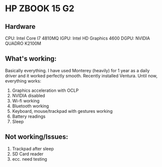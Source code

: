 # HP ZBOOK 15 G2

## Hardware

CPU: Intel Core I7 4810MQ 
IGPU: Intel HD Graphics 4600
DGPU: NVIDIA QUADRO K2100M

## What's working:

Basically everything.
I have used Monterey (heavily) for 1 year as a daily driver and it worked perfectly smooth.
Recently installed Ventura. Until now, everything works:

1) Graphics acceleration with OCLP
2) NVIDIA disabled
3) Wi-fi working
4) Bluetooth working
5) Keyboard, mouse/trackpad with gestures working
6) Battery readings
7) Sleep

## Not working/Issues:

1) Trackpad after sleep
2) SD Card reader
3) ecc. need testing
